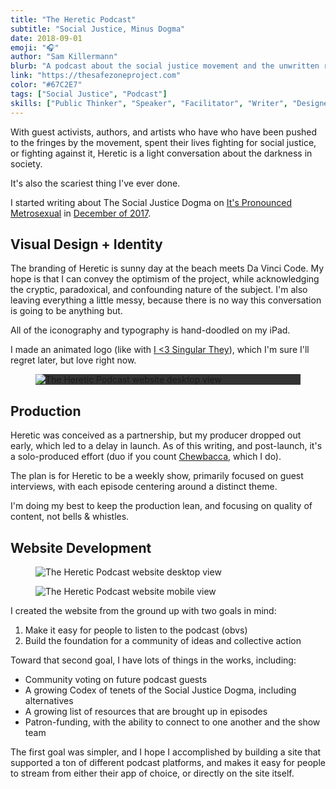 ```yaml
---
title: "The Heretic Podcast"
subtitle: "Social Justice, Minus Dogma"
date: 2018-09-01
emoji: "🎧‍"
author: "Sam Killermann"
blurb: "A podcast about the social justice movement and the unwritten rules that underpin it"
link: "https://thesafezoneproject.com"
color: "#67C2E7"
tags: ["Social Justice", "Podcast"]
skills: ["Public Thinker", "Speaker", "Facilitator", "Writer", "Designer", "Illustrator", "Website Developer"]
---
```


With guest activists, authors, and artists who have who have been pushed to the fringes by the movement, spent their lives fighting for social justice, or fighting against it, Heretic is a light conversation about the darkness in society.

It's also the scariest thing I've ever done.

I started writing about The Social Justice Dogma on <a href="https://samuelkillermann.com/work/its-pronounced-metrosexual/" title="It's Pronounced Metrosexual">It's Pronounced Metrosexual</a> in <a href="http://itspronouncedmetrosexual.com/tag/social-justice-dogma/" title="Social Justice Dogma articles">December of 2017</a>.

## Visual Design + Identity

The branding of Heretic is sunny day at the beach meets Da Vinci Code. My hope is that I can convey the optimism of the project, while acknowledging the cryptic, paradoxical, and confounding nature of the subject. I'm also leaving everything a little messy, because there is no way this conversation is going to be anything but.

All of the iconography and typography is hand-doodled on my iPad.

I made an animated logo (like with <a href="https://samuelkillermann.com/work/i-heart-singular-they/" title="I heart singular they">I <3 Singular They</a>), which I'm sure I'll regret later, but love right now.

<figure class="work--sample" style="background-color:#333;"><img title="The Heretic Podcast website desktop view" src="/img/work/2018-heretic-logo-animated-600.gif" class="full-width"></figure>


## Production

Heretic was conceived as a partnership, but my producer dropped out early, which led to a delay in launch. As of this writing, and post-launch, it's a solo-produced effort (duo if you count <a href="https://www.instagram.com/p/BkgEtu2no8W/?taken-by=killermann" title="Chewie, my pup">Chewbacca</a>, which I do).

The plan is for Heretic to be a weekly show, primarily focused on guest interviews, with each episode centering around a distinct theme.

I'm doing my best to keep the production lean, and focusing on quality of content, not bells & whistles.

## Website Development

<figure class="work--sample desktop"><img title="The Heretic Podcast website desktop view" src="/img/work/2018-heretic-podcast-site-desktop.jpg" class="full-width"></figure>

<figure class="work--sample mobile"><img title="The Heretic Podcast website mobile view"src="/img/work/2018-heretic-podcast-site-mobile.jpg" class="full-width"></figure>

I created the website from the ground up with two goals in mind:

1. Make it easy for people to listen to the podcast (obvs)
2. Build the foundation for a community of ideas and collective action

Toward that second goal, I have lots of things in the works, including:

- Community voting on future podcast guests
- A growing Codex of tenets of the Social Justice Dogma, including alternatives
- A growing list of resources that are brought up in episodes
- Patron-funding, with the ability to connect to one another and the show team

The first goal was simpler, and I hope I accomplished by building a site that supported a ton of different podcast platforms, and makes it easy for people to stream from either their app of choice, or directly on the site itself.
